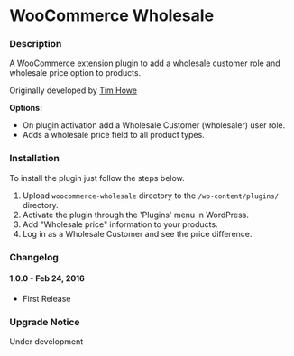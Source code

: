 WooCommerce Wholesale
================

### Description

A WooCommerce extension plugin to add a wholesale customer role and wholesale price option to products.

Originally developed by [Tim Howe](https://github.com/TimBHowe/woocommerce-wholesale)

**Options:**

* On plugin activation add a Wholesale Customer (wholesaler) user role.
* Adds a wholesale price field to all product types.

### Installation

To install the plugin just follow the steps below.

1. Upload `woocommerce-wholesale` directory to the `/wp-content/plugins/` directory.
2. Activate the plugin through the 'Plugins' menu in WordPress.
3. Add "Wholesale price" information to your products.
4. Log in as a Wholesale Customer and see the price difference.

### Changelog

#### 1.0.0 - Feb 24, 2016 ####
* First Release

### Upgrade Notice

Under development